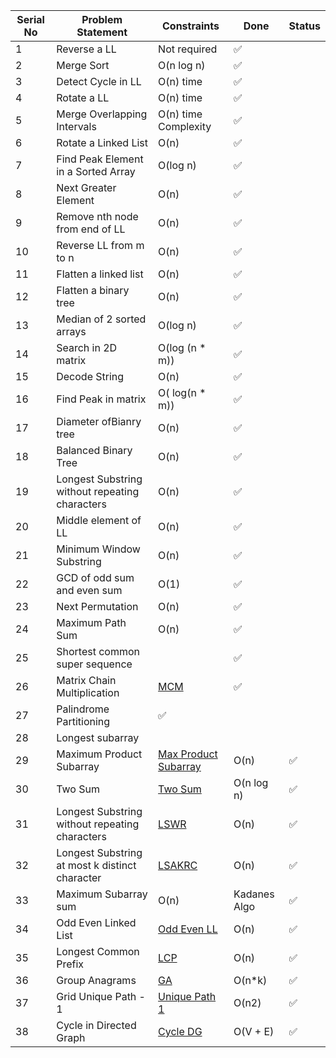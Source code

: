 | Serial No | Problem Statement | Constraints   | Done |Status|
|-----------|-------------------|---------------|------|----|
|1|Reverse a LL| Not required|✅|
|2| Merge Sort| O(n log n)|✅|
|3|Detect Cycle in LL|O(n) time|✅|
|4|Rotate a LL|O(n) time |✅|
|5|Merge Overlapping Intervals |O(n) time Complexity|✅|
|6|Rotate a Linked List| O(n) |✅|
|7|Find Peak Element in a Sorted Array |O(log n)|✅|
|8|Next Greater Element| O(n)|✅|
|9|Remove nth node from end of LL|O(n)|✅|
|10|Reverse LL from m to n |O(n)|✅|
|11|Flatten a linked list|O(n)|✅|
|12|Flatten a binary tree|O(n)|✅|
|13|Median of 2 sorted arrays|O(log n)|✅| 
|14|Search in 2D matrix|O(log (n * m))|✅|
|15|Decode String|O(n)|✅|
|16|Find Peak in matrix|O( log(n * m))|✅|
|17|Diameter ofBianry tree|O(n)|✅|
|18|Balanced Binary Tree|O(n)|✅|
|19|Longest Substring without repeating characters|O(n)|✅|
|20|Middle element of LL|O(n)|✅|
|21|Minimum Window Substring|O(n)|✅|
|22|GCD of odd sum and even sum|O(1)|✅|
|23|Next Permutation|O(n)|✅|
|24|Maximum Path Sum |O(n)|✅|
|25|Shortest common super sequence||✅|
|26|Matrix Chain Multiplication|[MCM](https://gist.github.com/Pradeepvs879/98b694e737de0520f9dcf11ca06e3b2e)|✅|
|27|Palindrome Partitioning|✅|
|28|Longest subarray||
|29|Maximum Product Subarray|[Max Product Subarray](https://gist.github.com/Pradeepvs879/1132db885a0a45eeb3af45dcc20ad2b2)|O(n)|✅|
|30|Two Sum|[Two Sum](https://gist.github.com/Pradeepvs879/a08d3acb9a2ba3d3f915dceaccf31f7a)|O(n log n)|✅|
|31|Longest Substring without repeating characters|[LSWR](https://gist.github.com/Pradeepvs879/acb607b7af10055b7f83653cf9e2d662)|O(n)|✅|
|32|Longest Substring at most k distinct character|[LSAKRC](https://gist.github.com/Pradeepvs879/abaf63efe29b0fb3a76fc75380066895)|O(n)|✅|
|33|Maximum Subarray sum |O(n)|Kadanes Algo|✅|
|34|Odd Even Linked List|[Odd Even LL](https://gist.github.com/Pradeepvs879/da7ed519326f03f41705fe445d17e832)|O(n)|✅|
|35|Longest Common Prefix|[LCP]()|O(n)|✅|
|36|Group Anagrams|[GA]()|O(n*k)|✅|
|37|Grid Unique Path - 1|[Unique Path 1](https://gist.github.com/Pradeepvs879/07aa45f6065db6a57515ac0c7a7efa5e)|O(n2)|✅|
|38|Cycle in Directed Graph|[Cycle DG](https://gist.github.com/Pradeepvs879/0026febfe10db277d327905f843e7e7b)|O(V + E) |✅|
